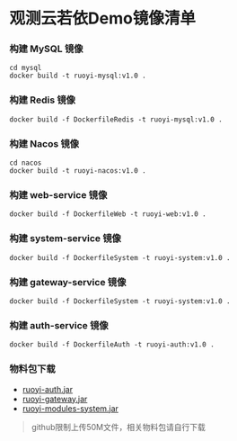 # 观测云若依Demo镜像清单

### 构建 MySQL 镜像 
```shell
cd mysql
docker build -t ruoyi-mysql:v1.0 . 
```

### 构建 Redis 镜像
```shell
docker build -f DockerfileRedis -t ruoyi-mysql:v1.0 . 
```

### 构建 Nacos 镜像
```shell
cd nacos
docker build -t ruoyi-nacos:v1.0 . 
```

### 构建 web-service 镜像
```shell
docker build -f DockerfileWeb -t ruoyi-web:v1.0 . 
```

### 构建 system-service 镜像
```shell
docker build -f DockerfileSystem -t ruoyi-system:v1.0 . 
```

### 构建 gateway-service 镜像
```shell
docker build -f DockerfileSystem -t ruoyi-system:v1.0 . 
```

### 构建 auth-service 镜像
```shell
docker build -f DockerfileAuth -t ruoyi-auth:v1.0 . 
```

### 物料包下载
- [ruoyi-auth.jar](https://pan.baidu.com/s/1qewuuwrHGCTMVxlvJ5N_ug?pwd=1tdy)
- [ruoyi-gateway.jar](https://pan.baidu.com/s/19HEu5mVUTmb_nEhq6aEdmg?pwd=32h5)
- [ruoyi-modules-system.jar](https://pan.baidu.com/s/1tbkBlIF0mRZbVxlCfdSunQ?pwd=9qdy)

> github限制上传50M文件，相关物料包请自行下载